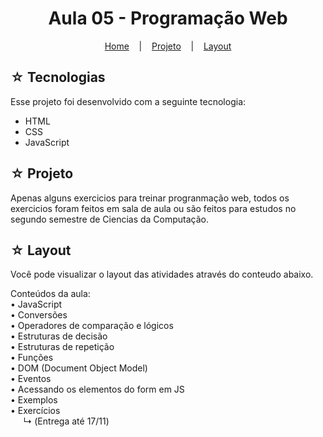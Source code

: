 <h1 align="center">Aula 05 - Programação Web</h1>

<p align="center">
  <a href="https://github.com/https-shini/pw-2s" >Home</a>
  &nbsp;&nbsp;&nbsp;|&nbsp;&nbsp;&nbsp;
  <a href="#-projeto">Projeto</a>
  &nbsp;&nbsp;&nbsp;|&nbsp;&nbsp;&nbsp;
  <a href="#-layout">Layout</a>
</p>

## ☆ Tecnologias

Esse projeto foi desenvolvido com a seguinte tecnologia:
- HTML
- CSS
- JavaScript

## ☆ Projeto
Apenas alguns exercicios para treinar progranmação web, todos os exercicios foram feitos em sala de aula ou são feitos para estudos no segundo semestre de Ciencias da Computação.
## ☆ Layout

Você pode visualizar o layout das atividades através do conteudo abaixo.<br>

Conteúdos da aula: <br>
• JavaScript <br>
• Conversões <br>
• Operadores de comparação e lógicos <br>
• Estruturas de decisão <br>
• Estruturas de repetição <br>
• Funções <br>
• DOM (Document Object Model) <br>
• Eventos <br>
• Acessando os elementos do form em JS <br>
• Exemplos <br>
• Exercícios <br>
⠀⠀↳ (Entrega até 17/11)
